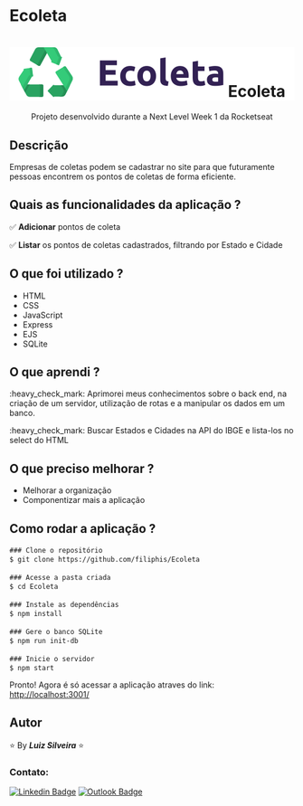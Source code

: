 # Ecoleta

<h1 align="center" style="background-color: white;"><img src=".github/logo.svg" alt="Ecoleta"> Ecoleta</h1>

<!-- ![ezgif com-gif-maker (1)](https://user-images.githubusercontent.com/13370451/174902862-34808dd0-5086-4385-90e1-f825ecfb6621.gif) -->

<p align="center">Projeto desenvolvido durante a Next Level Week 1 da Rocketseat</p>

## Descrição

<p>Empresas de coletas podem se cadastrar no site para que futuramente pessoas encontrem os pontos de coletas de forma eficiente. </p>

## Quais as funcionalidades da aplicação ?

:white_check_mark: **Adicionar** pontos de coleta

:white_check_mark: **Listar** os pontos de coletas cadastrados, filtrando por Estado e Cidade

## O que foi utilizado ?

- HTML
- CSS
- JavaScript
- Express
- EJS
- SQLite

## O que aprendi ?

<p>:heavy_check_mark: Aprimorei meus conhecimentos sobre o back end, na criação de um servidor, utilização de rotas e a manipular os dados em um banco.</p>
<p>:heavy_check_mark: Buscar Estados e Cidades na API do IBGE e lista-los no select do HTML</p>

## O que preciso melhorar ?

- Melhorar a organização
- Componentizar mais a aplicação

## Como rodar a aplicação ?

```
### Clone o repositório
$ git clone https://github.com/filiphis/Ecoleta

### Acesse a pasta criada
$ cd Ecoleta

### Instale as dependências
$ npm install

### Gere o banco SQLite
$ npm run init-db

### Inicie o servidor
$ npm start
```

<p>
Pronto! Agora é só acessar a aplicação atraves do link: <a href="http://localhost:3001/" target="_blank">http://localhost:3001/</a>
</p>

## Autor

:star: By **_Luiz Silveira_** :star:

### Contato:

[![Linkedin Badge](https://img.shields.io/badge/-Luiz-blue?style=flat-square&logo=Linkedin&logoColor=white&link=https://www.linkedin.com/in/luiz-silveira-front-end/)](https://www.linkedin.com/in/luiz-silveira-front-end/) [![Outlook Badge](https://img.shields.io/badge/-l.filiphis@hotmail.com-blue?style=flat-square&logo=microsoft-outlook&logoColor=white&link=mailto:l.filiphis@hotmail.com)](mailto:l.filiphis@hotmail)
